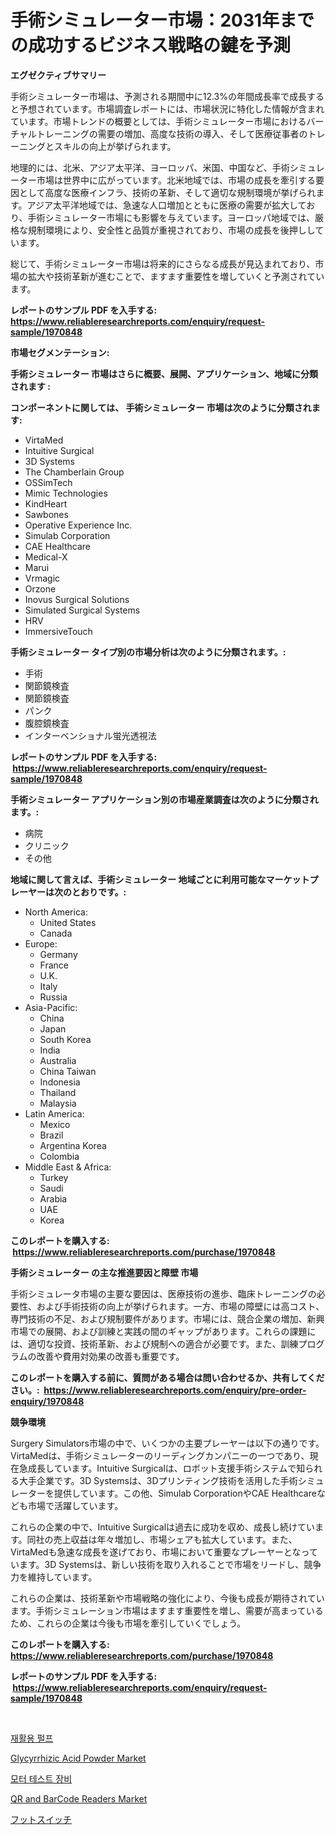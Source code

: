<p><h1>手術シミュレーター市場：2031年までの成功するビジネス戦略の鍵を予測</h1></p><p><strong>エグゼクティブサマリー</strong></p>
<p><p>手術シミュレーター市場は、予測される期間中に12.3%の年間成長率で成長すると予想されています。市場調査レポートには、市場状況に特化した情報が含まれています。市場トレンドの概要としては、手術シミュレーター市場におけるバーチャルトレーニングの需要の増加、高度な技術の導入、そして医療従事者のトレーニングとスキルの向上が挙げられます。</p><p>地理的には、北米、アジア太平洋、ヨーロッパ、米国、中国など、手術シミュレーター市場は世界中に広がっています。北米地域では、市場の成長を牽引する要因として高度な医療インフラ、技術の革新、そして適切な規制環境が挙げられます。アジア太平洋地域では、急速な人口増加とともに医療の需要が拡大しており、手術シミュレーター市場にも影響を与えています。ヨーロッパ地域では、厳格な規制環境により、安全性と品質が重視されており、市場の成長を後押ししています。</p><p>総じて、手術シミュレーター市場は将来的にさらなる成長が見込まれており、市場の拡大や技術革新が進むことで、ますます重要性を増していくと予測されています。</p></p>
<p><strong>レポートのサンプル PDF を入手する: <a href="https://www.reliableresearchreports.com/enquiry/request-sample/1970848">https://www.reliableresearchreports.com/enquiry/request-sample/1970848</a></strong></p>
<p><strong>市場セグメンテーション:</strong></p>
<p><strong> 手術シミュレーター 市場はさらに概要、展開、アプリケーション、地域に分類されます :</strong></p>
<p><strong>コンポーネントに関しては、 手術シミュレーター 市場は次のように分類されます: &nbsp;</strong></p>
<p><ul><li>VirtaMed</li><li>Intuitive Surgical</li><li>3D Systems</li><li>The Chamberlain Group</li><li>OSSimTech</li><li>Mimic Technologies</li><li>KindHeart</li><li>Sawbones</li><li>Operative Experience Inc.</li><li>Simulab Corporation</li><li>CAE Healthcare</li><li>Medical-X</li><li>Marui</li><li>Vrmagic</li><li>Orzone</li><li>Inovus Surgical Solutions</li><li>Simulated Surgical Systems</li><li>HRV</li><li>ImmersiveTouch</li></ul></p>
<p><strong> 手術シミュレーター タイプ別の市場分析は次のように分類されます。:</strong></p>
<p><ul><li>手術</li><li>関節鏡検査</li><li>関節鏡検査</li><li>パンク</li><li>腹腔鏡検査</li><li>インターベンショナル蛍光透視法</li></ul></p>
<p><strong>レポートのサンプル PDF を入手する: &nbsp;<a href="https://www.reliableresearchreports.com/enquiry/request-sample/1970848">https://www.reliableresearchreports.com/enquiry/request-sample/1970848</a></strong></p>
<p><strong> 手術シミュレーター アプリケーション別の市場産業調査は次のように分類されます。:</strong></p>
<p><ul><li>病院</li><li>クリニック</li><li>その他</li></ul></p>
<p><strong>地域に関して言えば、手術シミュレーター 地域ごとに利用可能なマーケットプレーヤーは次のとおりです。:</strong></p>
<p><ul>
    <li>
        North America:
        <ul>
            <li>United States</li>
            <li>Canada</li>
        </ul>
    </li>
    <li>
        Europe:
        <ul>
            <li>Germany</li>
            <li>France</li>
            <li>U.K.</li>
            <li>Italy</li>
            <li>Russia</li>
        </ul>
    </li>
    <li>
        Asia-Pacific:
        <ul>
            <li>China</li>
            <li>Japan</li>
            <li>South Korea</li>
            <li>India</li>
            <li>Australia</li>
            <li>China Taiwan</li>
            <li>Indonesia</li>
            <li>Thailand</li>
            <li>Malaysia</li>
        </ul>
    </li>
    <li>
        Latin America:
        <ul>
            <li>Mexico</li>
            <li>Brazil</li>
            <li>Argentina Korea</li>
            <li>Colombia</li>
        </ul>
    </li>
    <li>
        Middle East & Africa:
        <ul>
            <li>Turkey</li>
            <li>Saudi</li>
            <li>Arabia</li>
            <li>UAE</li>
            <li>Korea</li>
        </ul>
    </li>
    </ul></p>
<p><strong>このレポートを購入する: &nbsp;<a href="https://www.reliableresearchreports.com/purchase/1970848">https://www.reliableresearchreports.com/purchase/1970848</a></strong></p>
<p><strong>手術シミュレーター の主な推進要因と障壁 市場</strong></p>
<p><p>手術シミュレータ市場の主要な要因は、医療技術の進歩、臨床トレーニングの必要性、および手術技術の向上が挙げられます。一方、市場の障壁には高コスト、専門技術の不足、および規制要件があります。市場には、競合企業の増加、新興市場での展開、および訓練と実践の間のギャップがあります。これらの課題には、適切な投資、技術革新、および規制への適合が必要です。また、訓練プログラムの改善や費用対効果の改善も重要です。</p></p>
<p><strong>このレポートを購入する前に、質問がある場合は問い合わせるか、共有してください。:&nbsp; <a href="https://www.reliableresearchreports.com/enquiry/pre-order-enquiry/1970848">https://www.reliableresearchreports.com/enquiry/pre-order-enquiry/1970848</a></strong></p>
<p><strong>競争環境</strong></p>
<p><p>Surgery Simulators市場の中で、いくつかの主要プレーヤーは以下の通りです。VirtaMedは、手術シミュレーターのリーディングカンパニーの一つであり、現在急成長しています。Intuitive Surgicalは、ロボット支援手術システムで知られる大手企業です。3D Systemsは、3Dプリンティング技術を活用した手術シミュレーターを提供しています。この他、Simulab CorporationやCAE Healthcareなども市場で活躍しています。</p><p>これらの企業の中で、Intuitive Surgicalは過去に成功を収め、成長し続けています。同社の売上収益は年々増加し、市場シェアも拡大しています。また、VirtaMedも急速な成長を遂げており、市場において重要なプレーヤーとなっています。3D Systemsは、新しい技術を取り入れることで市場をリードし、競争力を維持しています。</p><p>これらの企業は、技術革新や市場戦略の強化により、今後も成長が期待されています。手術シミュレーション市場はますます重要性を増し、需要が高まっているため、これらの企業は今後も市場を牽引していくでしょう。</p></p>
<p><strong>このレポートを購入する: &nbsp; <a href="https://www.reliableresearchreports.com/purchase/1970848">https://www.reliableresearchreports.com/purchase/1970848</a></strong></p>
<p><strong>レポートのサンプル PDF を入手する: &nbsp;<a href="https://www.reliableresearchreports.com/enquiry/request-sample/1970848">https://www.reliableresearchreports.com/enquiry/request-sample/1970848</a></strong><strong></strong></p>
<p>&nbsp;</p>
<p><p><a href="https://github.com/vs019sa3m8x/Market-Research-Report-List-1/blob/main/722765210412.md">재활용 펄프</a></p><p><a href="https://sudsy-motorcycle-bbc.notion.site/Glycyrrhizic-Acid-Powder-Market-Growth-Market-Trends-COVID-19-Impact-and-Forecasts-for-period-fro-949cc1690b094265ac9802612b33360f">Glycyrrhizic Acid Powder Market</a></p><p><a href="https://github.com/LanceOlsotn8978/Market-Research-Report-List-1/blob/main/801966310406.md">모터 테스트 장비</a></p><p><a href="https://github.com/mauripalmi/Market-Research-Report-List-2/blob/main/qr-and-barcode-readers-market.md">QR and BarCode Readers Market</a></p><p><a href="https://github.com/DonaldShaw1965/Market-Research-Report-List-1/blob/main/240270311407.md">フットスイッチ</a></p></p>